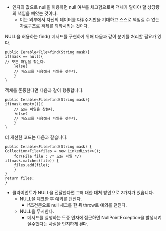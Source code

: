 

- 인자의 값으로 null을 허용하면 null 여부를 체크함으로써 
객체가 맡아야 할 상당량의 책임을 빼앗는 것이다.
    - 이는 외부에서 자신의 데이터를 다뤄주기만을 기대하고 스스로 책임질 수 없는 자료구조로 객체를 퇴화시키는 것이다.

NULL을 허용하는 find() 메서드를 구현하기 위해 다음과 같이 분기를 처리할 필요가 있다. 

```
public Ierable<File>find(String mask){
if(mask == null){
// 모든 파일을 찾는다.
	}else{
	// 마스크를 사용해서 파일을 찾는다.
	}
}
```

객체를 존중한다면 다음과 같이 행동합니다. 

```
public Ierable<File>find(String mask){
if(mask.empty()){
	// 모든 파일을 찾는다.
	}else{
	// 마스크를 사용해서 파일을 찾는다.
	}
}
```

더 개선한 코드는 다음과 같습니다. 

```
public Ierable<File>find(String mask) {
Collection<File>files = new LinkedList<>();
    for(File file : /* 모든 파일 */)
if(mask.matches(file)) {
	files.add(file);
	}
}
return files;
}
```

- 클라이언트가 NULL을 전달한다면 그에 대한 대처 방안으로 2가지가 있습니다.
    - NULL을 체크한 후 예외를 던진다.
        - if조건문으로 null 체크를 한 뒤 throw로 예외를 던진다.
    - NULL을 무시한다.
        - 메서드를 실행하는 도중 인자에 접근하면 NullPointException을 발생시켜 실수했다는 사실을 인지하게 된다.
